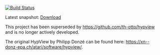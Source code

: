 [![Build Status](https://github.com/freemint/hypview/actions/workflows/build.yml/badge.svg?branch=master)](https://github.com/freemint/hypview/actions) 

Latest snapshot: [Download](https://tho-otto.de/snapshots/hypview/)

This project has been superseded by https://github.com/th-otto/hypview and is no longer actively developed.

The original HypView by Philipp Donzé can be found here: https://xn--donz-epa.ch/atari/software/hypview/.
